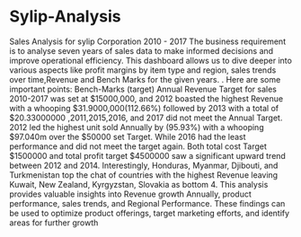 # Sylip-Analysis
 Sales Analysis for sylip Corporation 2010 - 2017 The business requirement is to analyse seven years of sales data to make informed decisions and improve operational efficiency.
This dashboard allows us to dive deeper into various aspects like profit margins by item type and region, sales trends over time,Revenue and Bench Marks for the given years. . Here are some important points:
Bench-Marks (target)
Annual Revenue Target for sales 2010-2017 was set at $15000,000, and 2012 boasted the highest Revenue with a whooping $31.9000,000(112.66%) followed by 2013 with a total of $20.33000000 ,2011,2015,2016, and 2017 did not meet the Annual Target. 
2012 led the highest unit sold Annually by (95.93%) with a whooping $97.040m over the $50000 set Target. While 2016 had the least performance and did not meet the target again.
Both total cost Target $1500000 and total profit target $4500000 saw a significant upward trend between 2012 and 2014.
Interestingly, Honduras, Myanmar, Djibouti, and Turkmenistan top the chat of countries with the highest Revenue leaving Kuwait, New Zealand, Kyrgyzstan, Slovakia as bottom 4. 
This analysis provides valuable insights into Revenue growth Annually, product performance, sales trends, and Regional Performance. These findings can be used to optimize product offerings, target marketing efforts, and identify areas for further growth

